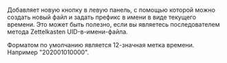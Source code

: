 Добавляет новую кнопку в левую панель, с помощью которой можно создать новый файл и задать префикс в имени в виде текущего времени. Это может быть полезно, если вы являетесь последователем метода Zettelkasten UID-в-имени-файла.

Форматом по умолчанию является 12-значная метка времени. Например  "202001010000".
